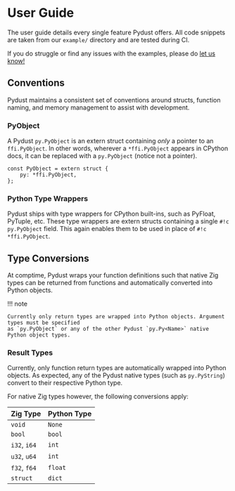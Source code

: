 # User Guide

The user guide details every single feature Pydust offers. All code snippets are taken
from our `example/` directory and are tested during CI. 

If you do struggle or find any issues with the examples, please do [let us know!](https://github.com/fulcrum-so/ziggy-pydust/issues)

## Conventions

Pydust maintains a consistent set of conventions around structs, function naming, and memory 
management to assist with development. 

### PyObject

A Pydust `py.PyObject` is an extern struct containing _only_ a pointer to an `ffi.PyObject`. In other words,
wherever a `*ffi.PyObject` appears in CPython docs, it can be replaced with a `py.PyObject` (notice not a 
pointer).

``` zig title="PyObject.zig"
const PyObject = extern struct {
    py: *ffi.PyObject,
};
```

### Python Type Wrappers

Pydust ships with type wrappers for CPython built-ins, such as PyFloat, PyTuple, etc. These type wrappers
are extern structs containing a single `#!c py.PyObject` field. This again enables them to be used in place
of `#!c *ffi.PyObject`.

## Type Conversions

At comptime, Pydust wraps your function definitions such that native Zig types can be returned
from functions and automatically converted into Python objects.

!!! note

    Currently only return types are wrapped into Python objects. Argument types must be specified
    as `py.PyObject` or any of the other Pydust `py.Py<Name>` native Python object types.

### Result Types

Currently, only function return types are automatically wrapped into Python objects. As expected, 
any of the Pydust native types (such as `py.PyString`) convert to their respective Python type.

For native Zig types however, the following conversions apply:

| Zig Type      | Python Type  |
| :------------ | :----------- |
| `void`        | `None`       |
| `bool`        | `bool`       |
| `i32`, `i64`  | `int`        |
| `u32`, `u64`  | `int`        |
| `f32`, `f64`  | `float`      |
| `struct`      | `dict`       |
